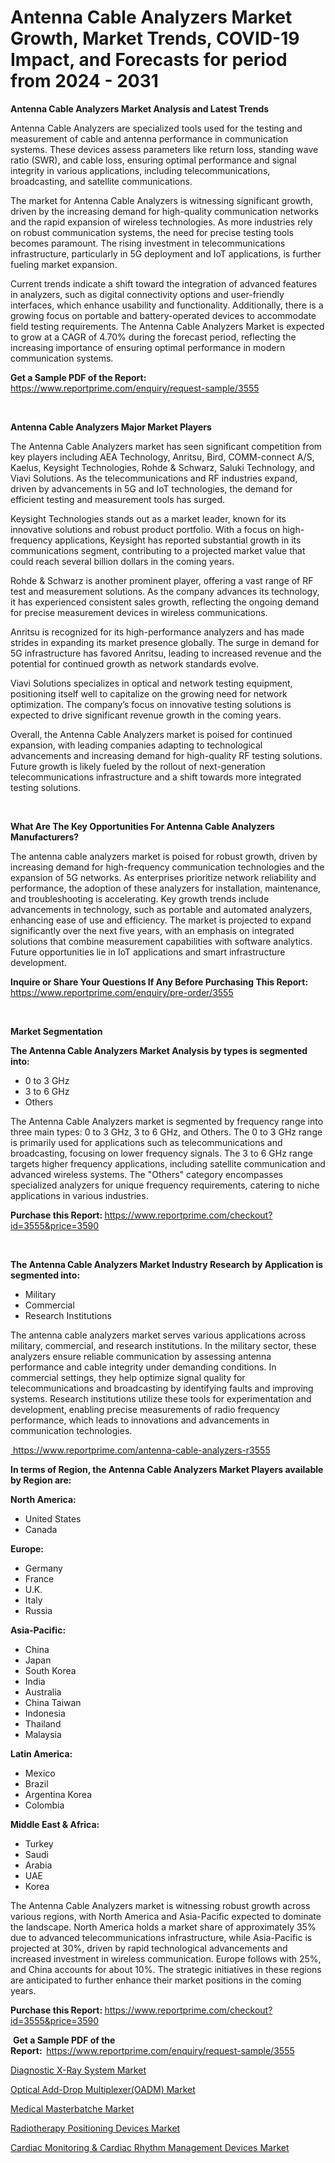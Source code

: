 <p><h1>Antenna Cable Analyzers Market Growth, Market Trends, COVID-19 Impact, and Forecasts for period from 2024 - 2031</h1></p><p><strong>Antenna Cable Analyzers Market Analysis and Latest Trends</strong></p>
<p><p>Antenna Cable Analyzers are specialized tools used for the testing and measurement of cable and antenna performance in communication systems. These devices assess parameters like return loss, standing wave ratio (SWR), and cable loss, ensuring optimal performance and signal integrity in various applications, including telecommunications, broadcasting, and satellite communications. </p><p>The market for Antenna Cable Analyzers is witnessing significant growth, driven by the increasing demand for high-quality communication networks and the rapid expansion of wireless technologies. As more industries rely on robust communication systems, the need for precise testing tools becomes paramount. The rising investment in telecommunications infrastructure, particularly in 5G deployment and IoT applications, is further fueling market expansion.</p><p>Current trends indicate a shift toward the integration of advanced features in analyzers, such as digital connectivity options and user-friendly interfaces, which enhance usability and functionality. Additionally, there is a growing focus on portable and battery-operated devices to accommodate field testing requirements. The Antenna Cable Analyzers Market is expected to grow at a CAGR of 4.70% during the forecast period, reflecting the increasing importance of ensuring optimal performance in modern communication systems.</p></p>
<p><strong>Get a Sample PDF of the Report:&nbsp;</strong> <a href="https://www.reportprime.com/enquiry/request-sample/3555">https://www.reportprime.com/enquiry/request-sample/3555</a></p>
<p>&nbsp;</p>
<p><strong>Antenna Cable Analyzers Major Market Players</strong></p>
<p><p>The Antenna Cable Analyzers market has seen significant competition from key players including AEA Technology, Anritsu, Bird, COMM-connect A/S, Kaelus, Keysight Technologies, Rohde & Schwarz, Saluki Technology, and Viavi Solutions. As the telecommunications and RF industries expand, driven by advancements in 5G and IoT technologies, the demand for efficient testing and measurement tools has surged.</p><p>Keysight Technologies stands out as a market leader, known for its innovative solutions and robust product portfolio. With a focus on high-frequency applications, Keysight has reported substantial growth in its communications segment, contributing to a projected market value that could reach several billion dollars in the coming years.</p><p>Rohde & Schwarz is another prominent player, offering a vast range of RF test and measurement solutions. As the company advances its technology, it has experienced consistent sales growth, reflecting the ongoing demand for precise measurement devices in wireless communications.</p><p>Anritsu is recognized for its high-performance analyzers and has made strides in expanding its market presence globally. The surge in demand for 5G infrastructure has favored Anritsu, leading to increased revenue and the potential for continued growth as network standards evolve.</p><p>Viavi Solutions specializes in optical and network testing equipment, positioning itself well to capitalize on the growing need for network optimization. The company’s focus on innovative testing solutions is expected to drive significant revenue growth in the coming years.</p><p>Overall, the Antenna Cable Analyzers market is poised for continued expansion, with leading companies adapting to technological advancements and increasing demand for high-quality RF testing solutions. Future growth is likely fueled by the rollout of next-generation telecommunications infrastructure and a shift towards more integrated testing solutions.</p></p>
<p>&nbsp;</p>
<p><strong>What Are The Key Opportunities For Antenna Cable Analyzers Manufacturers?</strong></p>
<p><p>The antenna cable analyzers market is poised for robust growth, driven by increasing demand for high-frequency communication technologies and the expansion of 5G networks. As enterprises prioritize network reliability and performance, the adoption of these analyzers for installation, maintenance, and troubleshooting is accelerating. Key growth trends include advancements in technology, such as portable and automated analyzers, enhancing ease of use and efficiency. The market is projected to expand significantly over the next five years, with an emphasis on integrated solutions that combine measurement capabilities with software analytics. Future opportunities lie in IoT applications and smart infrastructure development.</p></p>
<p><strong>Inquire or Share Your Questions If Any Before Purchasing This Report:</strong> <a href="https://www.reportprime.com/enquiry/pre-order/3555">https://www.reportprime.com/enquiry/pre-order/3555</a></p>
<p>&nbsp;</p>
<p><strong>Market Segmentation</strong></p>
<p><strong>The Antenna Cable Analyzers Market Analysis by types is segmented into:</strong></p>
<p><ul><li>0 to 3 GHz</li><li>3 to 6 GHz</li><li>Others</li></ul></p>
<p><p>The Antenna Cable Analyzers market is segmented by frequency range into three main types: 0 to 3 GHz, 3 to 6 GHz, and Others. The 0 to 3 GHz range is primarily used for applications such as telecommunications and broadcasting, focusing on lower frequency signals. The 3 to 6 GHz range targets higher frequency applications, including satellite communication and advanced wireless systems. The "Others" category encompasses specialized analyzers for unique frequency requirements, catering to niche applications in various industries.</p></p>
<p><strong>Purchase this Report:&nbsp;</strong><a href="https://www.reportprime.com/checkout?id=3555&price=3590">https://www.reportprime.com/checkout?id=3555&price=3590</a></p>
<p>&nbsp;</p>
<p><strong>The Antenna Cable Analyzers Market Industry Research by Application is segmented into:</strong></p>
<p><ul><li>Military</li><li>Commercial</li><li>Research Institutions</li></ul></p>
<p><p>The antenna cable analyzers market serves various applications across military, commercial, and research institutions. In the military sector, these analyzers ensure reliable communication by assessing antenna performance and cable integrity under demanding conditions. In commercial settings, they help optimize signal quality for telecommunications and broadcasting by identifying faults and improving systems. Research institutions utilize these tools for experimentation and development, enabling precise measurements of radio frequency performance, which leads to innovations and advancements in communication technologies.</p></p>
<p><a href="https://www.reportprime.com/antenna-cable-analyzers-r3555">&nbsp;https://www.reportprime.com/antenna-cable-analyzers-r3555</a></p>
<p><strong>In terms of Region, the Antenna Cable Analyzers Market Players available by Region are:</strong></p>
<p>
    <p> <strong> North America: </strong>
        <ul>
            <li>United States</li>
            <li>Canada</li>
        </ul>
        </p> 
    <p> <strong> Europe: </strong>
        <ul>
            <li>Germany</li>
            <li>France</li>
            <li>U.K.</li>
            <li>Italy</li>
            <li>Russia</li>
        </ul>
        </p> 
    <p> <strong> Asia-Pacific: </strong>
        <ul>
            <li>China</li>
            <li>Japan</li>
            <li>South Korea</li>
            <li>India</li>
            <li>Australia</li>
            <li>China Taiwan</li>
            <li>Indonesia</li>
            <li>Thailand</li>
            <li>Malaysia</li>
        </ul>
        </p> 
    <p> <strong> Latin America: </strong>
        <ul>
            <li>Mexico</li>
            <li>Brazil</li>
            <li>Argentina Korea</li>
            <li>Colombia</li>
        </ul>
        </p> 
    <p> <strong> Middle East & Africa: </strong>
        <ul>
            <li>Turkey</li>
            <li>Saudi</li>
            <li>Arabia</li>
            <li>UAE</li>
            <li>Korea</li>
        </ul>
    </p>
    </p>
<p><p>The Antenna Cable Analyzers market is witnessing robust growth across various regions, with North America and Asia-Pacific expected to dominate the landscape. North America holds a market share of approximately 35% due to advanced telecommunications infrastructure, while Asia-Pacific is projected at 30%, driven by rapid technological advancements and increased investment in wireless communication. Europe follows with 25%, and China accounts for about 10%. The strategic initiatives in these regions are anticipated to further enhance their market positions in the coming years.</p></p>
<p><strong>Purchase this Report: </strong><a href="https://www.reportprime.com/checkout?id=3555&price=3590">https://www.reportprime.com/checkout?id=3555&price=3590</a></p>
<p>&nbsp;<strong>Get a Sample PDF of the Report:&nbsp;&nbsp;</strong><a href="https://www.reportprime.com/enquiry/request-sample/3555">https://www.reportprime.com/enquiry/request-sample/3555</a></p>
<p><strong></strong></p>
<p><p><a href="https://www.linkedin.com/pulse/diagnostic-x-ray-system-market-global-regional-analysis-focus-end-user-sd14e?trackingId=9Dmf4lyzSPiCVTTN2QG5gQ%3D%3D">Diagnostic X-Ray System Market</a></p><p><a href="https://issuu.com/reportprime-2/docs/optical-add-drop-multiplexeroadm-ma_6942f17fb9a4b2">Optical Add-Drop Multiplexer(OADM) Market</a></p><p><a href="https://issuu.com/reportprime-2/docs/medical-masterbatche-market-size-20_ebf24f1ad43c01">Medical Masterbatche Market</a></p><p><a href="https://www.linkedin.com/pulse/what-driving-global-radiotherapy-positioning-devices-market-kel4e?trackingId=dJN5g0uZQf%2B1kVZVQTwHDQ%3D%3D">Radiotherapy Positioning Devices Market</a></p><p><a href="https://www.linkedin.com/pulse/cardiac-monitoring-rhythm-management-devices-market-industry-jcgfe?trackingId=X5WfqdFUQ%2BCB28FGCPM%2Beg%3D%3D">Cardiac Monitoring & Cardiac Rhythm Management Devices Market</a></p></p>